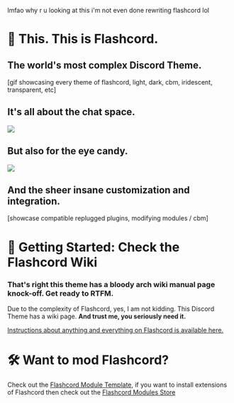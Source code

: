lmfao why r u looking at this i'm not even done rewriting flashcord lol

# 📸 This. This is Flashcord.
## The world's most complex Discord Theme.
[gif showcasing every theme of flashcord, light, dark, cbm, iridescent, transparent, etc]
## It's all about the chat space.
![](https://sirio-network.com/flashcord/store/fc-light.gif)
## But also for the eye candy.
![](https://sirio-network.com/flashcord/store/fc-dark.gif)
## And the sheer insane customization and integration.
[showcase compatible replugged plugins, modifying modules / cbm]

# 📑 Getting Started: Check the Flashcord Wiki
### That's right this theme has a bloody arch wiki manual page knock-off. Get ready to RTFM.
Due to the complexity of Flashcord, yes, I am not kidding. This Discord Theme has a wiki page. **And trust me, you seriously need it.**

[Instructions about anything and everything on Flashcord is available here.](https://github.com/SiriusBYT/flashcord/wiki)

# 🛠️ Want to mod Flashcord?
Check out the [Flashcord Module Template](https://github.com/SiriusBYT/Flashcord-Module-Template), if you want to install extensions of Flashcord then check out the [Flashcord Modules Store](https://sirio-network.com/flashcord/store)
